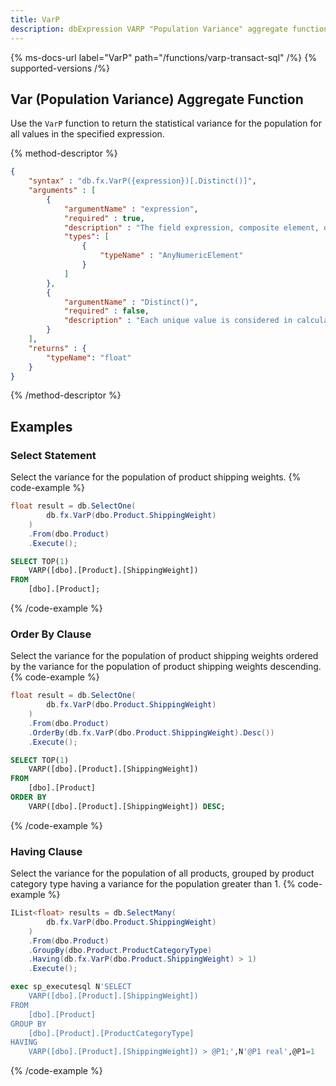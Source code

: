 ```yaml
---
title: VarP
description: dbExpression VARP "Population Variance" aggregate function
---
```


{% ms-docs-url label="VarP" path="/functions/varp-transact-sql" /%}
{% supported-versions /%}

## Var (Population Variance) Aggregate Function

Use the `VarP` function to return the statistical variance for the population for all values in the specified expression.

{% method-descriptor %}
```json
{
    "syntax" : "db.fx.VarP({expression})[.Distinct()]",
    "arguments" : [
        {
            "argumentName" : "expression",
            "required" : true,
            "description" : "The field expression, composite element, or function result to use in calculating the population variance.",
            "types": [
                { 
                    "typeName" : "AnyNumericElement"
                }
            ]
        },
        {
            "argumentName" : "Distinct()",
            "required" : false,
            "description" : "Each unique value is considered in calculating the population variance value."
        }        
    ],
    "returns" : {
        "typeName": "float"
    }
}
```
{% /method-descriptor %}

## Examples
### Select Statement
Select the variance for the population of product shipping weights.
{% code-example %}
```csharp
float result = db.SelectOne(
        db.fx.VarP(dbo.Product.ShippingWeight)
    )
    .From(dbo.Product)
    .Execute();
```
```sql
SELECT TOP(1)
	VARP([dbo].[Product].[ShippingWeight])
FROM
	[dbo].[Product];
```
{% /code-example %}

### Order By Clause
Select the variance for the population of product shipping weights ordered by the variance for the population of product shipping weights descending.
{% code-example %}
```csharp
float result = db.SelectOne(
        db.fx.VarP(dbo.Product.ShippingWeight)
    )
    .From(dbo.Product)
    .OrderBy(db.fx.VarP(dbo.Product.ShippingWeight).Desc())
    .Execute();
```
```sql
SELECT TOP(1)
	VARP([dbo].[Product].[ShippingWeight])
FROM
	[dbo].[Product]
ORDER BY
	VARP([dbo].[Product].[ShippingWeight]) DESC;
```
{% /code-example %}

### Having Clause
Select the variance for the population of all products, grouped by product
category type having a variance for the population greater than 1.
{% code-example %}
```csharp
IList<float> results = db.SelectMany(
        db.fx.VarP(dbo.Product.ShippingWeight)
    )
    .From(dbo.Product)
    .GroupBy(dbo.Product.ProductCategoryType)
    .Having(db.fx.VarP(dbo.Product.ShippingWeight) > 1)
    .Execute();
```
```sql
exec sp_executesql N'SELECT
	VARP([dbo].[Product].[ShippingWeight])
FROM
	[dbo].[Product]
GROUP BY
	[dbo].[Product].[ProductCategoryType]
HAVING
	VARP([dbo].[Product].[ShippingWeight]) > @P1;',N'@P1 real',@P1=1
```
{% /code-example %}
